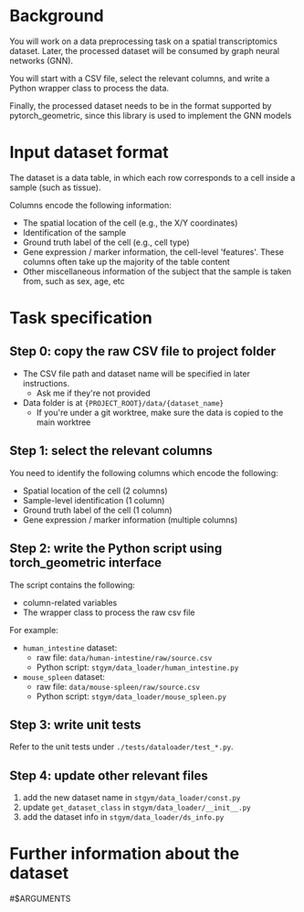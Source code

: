 # Background

You will work on a data preprocessing task on a spatial transcriptomics dataset. Later, the processed dataset will be consumed by graph neural networks (GNN).

You will start with a CSV file, select the relevant columns, and write a Python wrapper class to process the data.

Finally, the processed dataset needs to be in the format supported by pytorch_geometric, since this library is used to implement the GNN models


# Input dataset format

The dataset is a data table, in which each row corresponds to a cell inside a sample (such as tissue).

Columns encode the following information:

- The spatial location of the cell (e.g., the X/Y coordinates)
- Identification of the sample
- Ground truth label of the cell (e.g., cell type)
- Gene expression / marker information, the cell-level 'features'. These columns often take up the majority of the table content
- Other miscellaneous information of the subject that the sample is taken from, such as sex, age, etc

# Task specification

## Step 0: copy the raw CSV file to project folder

- The CSV file path and dataset name will be specified in later instructions.
  - Ask me if they're not provided
- Data folder is at `{PROJECT_ROOT}/data/{dataset_name}`
  - If you're under a git worktree, make sure the data is copied to the main worktree

## Step 1: select the relevant columns

You need to identify the following columns which encode the following:

- Spatial location of the cell (2 columns)
- Sample-level identification (1 column)
- Ground truth label of the cell (1 column)
- Gene expression / marker information (multiple columns)


## Step 2: write the Python script using torch_geometric interface

The script contains the following:

- column-related variables
- The wrapper class to process the raw csv file

For example:

- `human_intestine` dataset:
   - raw file: `data/human-intestine/raw/source.csv`
   - Python script: `stgym/data_loader/human_intestine.py`
- `mouse_spleen` dataset:
   - raw file: `data/mouse-spleen/raw/source.csv`
   - Python script: `stgym/data_loader/mouse_spleen.py`

## Step 3: write unit tests

Refer to the unit tests under `./tests/dataloader/test_*.py`.

## Step 4: update other relevant files

1. add the new dataset name in `stgym/data_loader/const.py`
2. update `get_dataset_class` in `stgym/data_loader/__init__.py`
3. add the dataset info in `stgym/data_loader/ds_info.py`

# Further information about the dataset

#$ARGUMENTS
